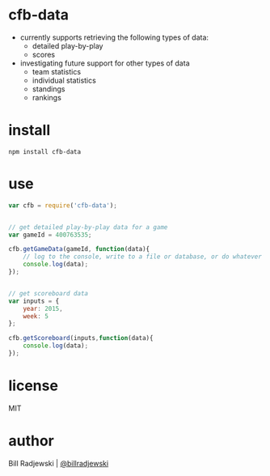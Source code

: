 # cfb-data

- currently supports retrieving the following types of data:
    - detailed play-by-play
    - scores
- investigating future support for other types of data
    - team statistics
    - individual statistics
    - standings
    - rankings

# install
```shell
npm install cfb-data
```

# use
```javascript
var cfb = require('cfb-data');


// get detailed play-by-play data for a game
var gameId = 400763535;

cfb.getGameData(gameId, function(data){
    // log to the console, write to a file or database, or do whatever you will
    console.log(data);
});


// get scoreboard data
var inputs = {
    year: 2015,
    week: 5
};

cfb.getScoreboard(inputs,function(data){
    console.log(data);
});
```

# license
MIT

# author
Bill Radjewski | [@billradjewski](https://twitter.com/billradjewski)